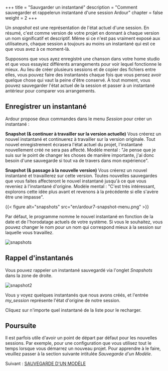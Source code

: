 +++
title = "Sauvgarder un instantané"
description = "Comment sauvegarder et rappelerun instantané d'une session Ardour"
chapter = false
weight = 2
+++

Un _snapshot_ est une représentation de l'état actuel d'une session. En résumé, c'est comme
version de votre projet en donnant à chaque version un nom significatif et descriptif.
Même si ce n'est pas vraiment exposé aux utilisateurs, chaque session a toujours au moins
un instantané qui est ce que vous avez à ce moment-là.

Supposons que vous ayez enregistré une chanson dans votre home studio et que vous essayiez
différents arrangements pour voir lequel fonctionne le mieux. Au lieu de créer plusieurs sessions
et de copier des fichiers entre elles, vous pouvez faire des instantanés chaque fois que vous pensez avoir
quelque chose qui vaut la peine d'être conservé. À tout moment, vous pouvez sauvegarder
l'état actuel de la session et passer à un instantané antérieur pour comparer vos
arrangements.

## Enregistrer un instantané

Ardour propose deux commandes dans le menu _Session_ pour créer un instantané :

**Snapshot (& continuer à travailler sur la version actuelle)**
Vous créerez un nouvel instantané et continuerez à travailler sur la version originale.
Tout nouvel enregistrement écrasera l'état actuel du projet, l'instantané nouvellement créé ne sera pas affecté.
Modèle mental : "Je pense que je suis sur le point de changer les choses de manière importante,
j'ai donc besoin d'une sauvegarde si tout va de travers dans mon expérience".

**Snapshot (& passage à la nouvelle version)**
Vous créerez un nouvel instantané et travaillerez sur cette version. Toutes nouvelles
sauvegardes que vous faites affecteront le nouvel instantané jusqu'à ce que vous reveniez à l'instantané d'origine.
Modèle mental : "C'est très intéressant, explorons cette idée plus avant et revenons à la précédente si elle s'avère être une impasse".

{{< figure alt="snapshots" src="en/ardour7-snapshot-menu.png" >}}

Par défaut, le programme nomme le nouvel instantané en fonction de la date et de l'horodatage actuels de votre système.
Si vous le souhaitez, vous pouvez changer le nom pour un nom qui correspond mieux à la session sur laquelle vous travaillez.

![snapshots](en/ardour7-snapshot-name.png?width=350)

## Rappel d'instantanés

Vous pouvez rappeler un instantané sauvegardé via l'onglet _Snapshots_ dans la zone de droite.

![snapshot2](en/ardour7-snapshot-list.png?width=700)

Vous y voyez quelques instantanés que nous avons créés, et l'entrée _my_session_ représente l'état d'origine de notre session.

Cliquez sur n'importe quel instantané de la liste pour le recharger.

## Poursuite

Il est parfois utile d'avoir un point de départ par défaut pour les nouvelles sessions.
Par exemple, pour une configuration que vous utilisez tout le temps lorsque vous démarrez un nouveau projet.
Pour apprendre à le faire, veuillez passer à la section suivante intitulée _Sauvegarde d'un Modèle_. 

Suivant : [SAUVEGARDE D'UN MODÈLE](../saving-a-template)